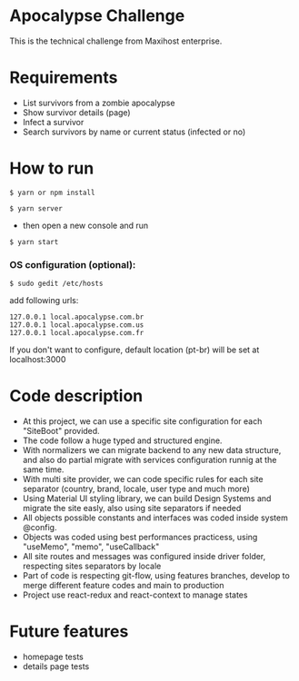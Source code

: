 # Apocalypse Challenge

This is the technical challenge from Maxihost enterprise.

# Requirements

- List survivors from a zombie apocalypse
- Show survivor details (page)
- Infect a survivor
- Search survivors by name or current status (infected or no)

# How to run

```
$ yarn or npm install
```

```
$ yarn server
```

- then open a new console and run

```
$ yarn start
```

### OS configuration (optional):

```
$ sudo gedit /etc/hosts
```

add following urls:

```
127.0.0.1 local.apocalypse.com.br
127.0.0.1 local.apocalypse.com.us
127.0.0.1 local.apocalypse.com.fr
```

If you don't want to configure, default location (pt-br) will be set at localhost:3000

# Code description

- At this project, we can use a specific site configuration for each "SiteBoot" provided.
- The code follow a huge typed and structured engine.
- With normalizers we can migrate backend to any new data structure, and also do partial migrate with services configuration runnig at the same time.
- With multi site provider, we can code specific rules for each site separator (country, brand, locale, user type and much more)
- Using Material UI styling library, we can build Design Systems and migrate the site easly, also using site separators if needed
- All objects possible constants and interfaces was coded inside system @config.
- Objects was coded using best performances practicess, using "useMemo", "memo", "useCallback"
- All site routes and messages was configured inside driver folder, respecting sites separators by locale
- Part of code is respecting git-flow, using features branches, develop to merge different feature codes and main to production
- Project use react-redux and react-context to manage states

# Future features

- homepage tests
- details page tests
